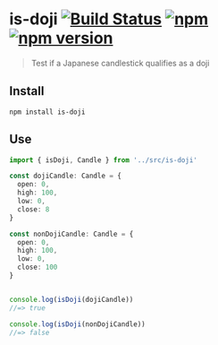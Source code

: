 # is-doji [![Build Status](https://travis-ci.org/EricCrosson/is-doji.svg?branch=master)](https://travis-ci.org/EricCrosson/is-doji) [![npm](https://img.shields.io/npm/dt/is-doji.svg)](https://www.npmjs.com/package/is-doji) [![npm version](https://img.shields.io/npm/v/is-doji.svg)](https://npmjs.org/package/is-doji)

> Test if a Japanese candlestick qualifies as a doji

## Install

``` shell
npm install is-doji
```

## Use

``` typescript
import { isDoji, Candle } from '../src/is-doji'

const dojiCandle: Candle = {
  open: 0,
  high: 100,
  low: 0,
  close: 8
}

const nonDojiCandle: Candle = {
  open: 0,
  high: 100,
  low: 0,
  close: 100
}


console.log(isDoji(dojiCandle))
//=> true

console.log(isDoji(nonDojiCandle))
//=> false
```
